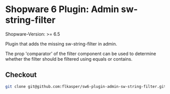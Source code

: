 # Shopware 6 Plugin: Admin sw-string-filter

Shopware-Version: >= 6.5

Plugin that adds the missing sw-string-filter in admin.

The prop 'comparator' of the filter component can be used to determine whether the filter should be filtered using equals or contains.

## Checkout
```bash
git clone git@github.com:flkasper/sw6-plugin-admin-sw-string-filter.git FlkasperAdminSwStringFilter
```
